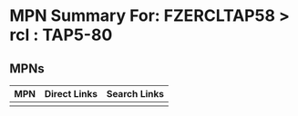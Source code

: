 



# MPN Summary For: FZERCLTAP58 > rcl : TAP5-80

## MPNs
  

|MPN|Direct Links|Search Links|
| :--- | :--- | :--- |
||||
